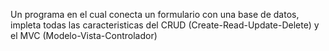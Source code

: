 Un programa en el cual conecta un formulario
con una base de datos, impleta todas las 
caracteristicas del CRUD (Create-Read-Update-Delete) y el MVC (Modelo-Vista-Controlador)
